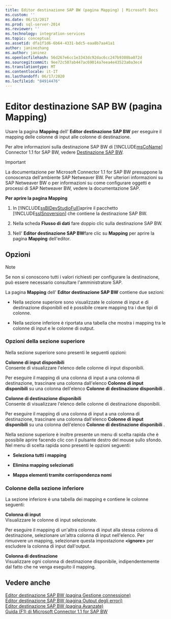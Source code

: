```yaml
---
title: Editor destinazione SAP BW (pagina Mapping) | Microsoft Docs
ms.custom: ''
ms.date: 06/13/2017
ms.prod: sql-server-2014
ms.reviewer: ''
ms.technology: integration-services
ms.topic: conceptual
ms.assetid: dfa1f1d6-6b64-4331-bdc5-eaa8b7aa41a1
author: janinezhang
ms.author: janinez
ms.openlocfilehash: 56d267e6cc1e3343dc92dac6cc247b9308ba072d
ms.sourcegitcommit: 9ee72c507ab447ac69014a7eea4e43523a0a3ec4
ms.translationtype: MT
ms.contentlocale: it-IT
ms.lasthandoff: 06/17/2020
ms.locfileid: "84914476"
---
```

# <a name="sap-bw-destination-editor-mappings-page"></a>Editor destinazione SAP BW (pagina Mapping)
  Usare la pagina **Mapping** dell' **Editor destinazione SAP BW** per eseguire il mapping delle colonne di input alle colonne di destinazione.  
  
 Per altre informazioni sulla destinazione SAP BW di [!INCLUDE[msCoName](../../includes/msconame-md.md)] Connector 1.1 for SAP BW, vedere [Destinazione SAP BW](sap-bw-destination.md).  
  
> [!IMPORTANT]  
>  La documentazione per Microsoft Connector 1.1 for SAP BW presuppone la conoscenza dell'ambiente SAP Netweaver BW. Per ulteriori informazioni su SAP Netweaver BW o per informazioni su come configurare oggetti e processi di SAP Netweaver BW, vedere la documentazione SAP.  
  
 **Per aprire la pagina Mapping**  
  
1.  In [!INCLUDE[ssBIDevStudioFull](../../includes/ssbidevstudiofull-md.md)]aprire il pacchetto [!INCLUDE[ssISnoversion](../../includes/ssisnoversion-md.md)] che contiene la destinazione SAP BW.  
  
2.  Nella scheda **Flusso di dati** fare doppio clic sulla destinazione SAP BW.  
  
3.  Nell' **Editor destinazione SAP BW**fare clic su **Mapping** per aprire la pagina **Mapping** dell'editor.  
  
## <a name="options"></a>Opzioni  
  
> [!NOTE]  
>  Se non si conoscono tutti i valori richiesti per configurare la destinazione, può essere necessario consultare l'amministratore SAP.  
  
 La pagina **Mapping** dell' **Editor destinazione SAP BW** contiene due sezioni:  
  
-   Nella sezione superiore sono visualizzate le colonne di input e di destinazione disponibili ed è possibile creare mapping tra i due tipi di colonne.  
  
-   Nella sezione inferiore è riportata una tabella che mostra i mapping tra le colonne di input e le colonne di output.  
  
### <a name="upper-section-options"></a>Opzioni della sezione superiore  
 Nella sezione superiore sono presenti le seguenti opzioni:  
  
 **Colonne di input disponibili**  
 Consente di visualizzare l'elenco delle colonne di input disponibili.  
  
 Per eseguire il mapping di una colonna di input a una colonna di destinazione, trascinare una colonna dall'elenco **Colonne di input disponibili** su una colonna dell'elenco **Colonne di destinazione disponibili** .  
  
 **Colonne di destinazione disponibili**  
 Consente di visualizzare l'elenco delle colonne di destinazione disponibili.  
  
 Per eseguire il mapping di una colonna di input a una colonna di destinazione, trascinare una colonna dall'elenco **Colonne di input disponibili** su una colonna dell'elenco **Colonne di destinazione disponibili** .  
  
 Nella sezione superiore è inoltre presente un menu di scelta rapida che è possibile aprire facendo clic con il pulsante destro del mouse sullo sfondo. Nel menu di scelta rapida sono presenti le opzioni seguenti:  
  
-   **Seleziona tutti i mapping**  
  
-   **Elimina mapping selezionati**  
  
-   **Mappa elementi tramite corrispondenza nomi**  
  
### <a name="lower-section-columns"></a>Colonne della sezione inferiore  
 La sezione inferiore è una tabella dei mapping e contiene le colonne seguenti:  
  
 **Colonna di input**  
 Visualizzare le colonne di input selezionate.  
  
 Per eseguire il mapping di un'altra colonna di input alla stessa colonna di destinazione, selezionare un'altra colonna di input nell'elenco. Per rimuovere un mapping, selezionare questa impostazione **\<ignore>** per escludere la colonna di input dall'output.  
  
 **Colonna di destinazione**  
 Visualizzare ogni colonna di destinazione disponibile, indipendentemente dal fatto che ne venga eseguito il mapping.  
  
## <a name="see-also"></a>Vedere anche  
 [Editor destinazione SAP BW &#40;pagina Gestione connessione&#41;](sap-bw-destination-editor-connection-manager-page.md)   
 [Editor destinazione SAP BW &#40;pagina Output degli errori&#41;](sap-bw-destination-editor-error-output-page.md)   
 [Editor destinazione SAP BW &#40;pagina Avanzate&#41;](sap-bw-destination-editor-advanced-page.md)   
 [Guida (F1) di Microsoft Connector 1.1 for SAP BW](../microsoft-connector-for-sap-bw-f1-help.md)  
  
  
